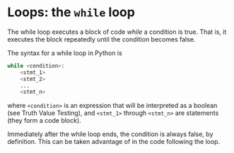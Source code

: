 # Loops: the `while` loop


The while loop executes a block of code *while* a condition is true. That is, it executes the block repeatedly until the condition becomes false.


The syntax for a while loop in Python is
```python
while <condition>:
    <stmt_1>
    <stmt_2>
    ...
    <stmt_n>
```
where `<condition>` is an expression that will be interpreted as a boolean (see Truth Value Testing), and `<stmt_1>` through `<stmt_n>` are statements (they form a code block). 
<!-- TODO: add cross-reference -->

Immediately after the while loop ends, the condition is always false, by definition. This can be taken advantage of in the code following the loop.
